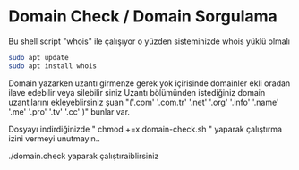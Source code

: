# Domain Check / Domain Sorgulama

Bu shell script "whois" ile çalışıyor o yüzden sisteminizde whois yüklü olmalı
```bash
sudo apt update
sudo apt install whois
```
Domain yazarken uzantı girmenze gerek yok içirisinde domainler ekli oradan ilave edebilir veya silebilir siniz
Uzantı bölümünden istediğiniz domain uzantılarını ekleyeblirsiniz şuan "('.com' '.com.tr' '.net' '.org' '.info' '.name' '.me' '.pro' '.tv' '.cc' )"  bunlar var.

Dosyayı indirdiğinizde " chmod +=x domain-check.sh " yaparak çalıştırma izini vermeyi unutmayın..

./domain.check yaparak çalıştıraiblirsiniz 
